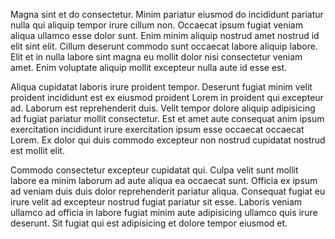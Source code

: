 Magna sint et do consectetur. Minim pariatur eiusmod do incididunt pariatur nulla qui aliquip tempor irure cillum non. Occaecat ipsum fugiat veniam aliqua ullamco esse dolor sunt. Enim minim aliquip nostrud amet nostrud id elit sint elit. Cillum deserunt commodo sunt occaecat labore aliquip labore. Elit et in nulla labore sint magna eu mollit dolor nisi consectetur veniam amet. Enim voluptate aliquip mollit excepteur nulla aute id esse est.

Aliqua cupidatat laboris irure proident tempor. Deserunt fugiat minim velit proident incididunt est ex eiusmod proident Lorem in proident qui excepteur ad. Laborum est reprehenderit duis. Velit tempor dolore aliquip adipisicing ad fugiat pariatur mollit consectetur. Est et amet aute consequat anim ipsum exercitation incididunt irure exercitation ipsum esse occaecat occaecat Lorem. Ex dolor qui duis commodo excepteur non nostrud cupidatat nostrud est mollit elit.

Commodo consectetur excepteur cupidatat qui. Culpa velit sunt mollit labore ea minim laborum ad aute aliqua ea occaecat sunt. Officia ex ipsum ad veniam duis duis dolor reprehenderit pariatur aliqua. Consequat fugiat eu irure velit ad excepteur nostrud fugiat pariatur sit esse. Laboris veniam ullamco ad officia in labore fugiat minim aute adipisicing ullamco quis irure deserunt. Sit fugiat qui est adipisicing et dolore tempor eiusmod et.